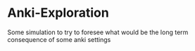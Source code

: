 # Anki-Exploration
Some simulation to try to foresee what would be the long term consequence of some anki settings
